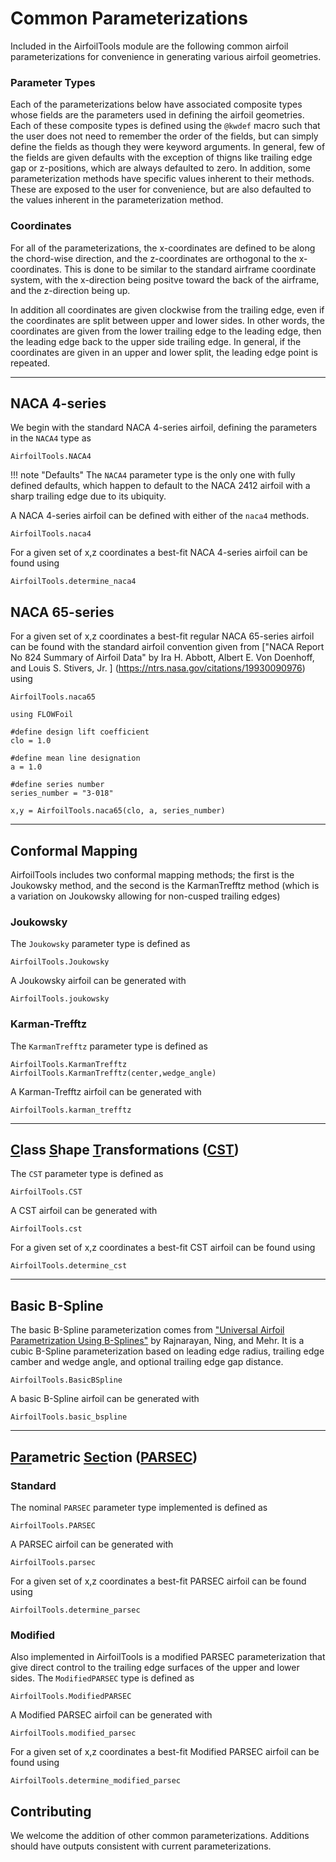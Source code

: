 # Common Parameterizations

Included in the AirfoilTools module are the following common airfoil parameterizations for convenience in generating various airfoil geometries.

### Parameter Types
Each of the parameterizations below have associated composite types whose fields are the parameters used in defining the airfoil geometries.  Each of these composite types is defined using the `@kwdef` macro such that the user does not need to remember the order of the fields, but can simply define the fields as though they were keyword arguments.
In general, few of the fields are given defaults with the exception of thigns like trailing edge gap or z-positions, which are always defaulted to zero.
In addition, some parameterization methods have specific values inherent to their methods. These are exposed to the user for convenience, but are also defaulted to the values inherent in the parameterization method.

### Coordinates
For all of the parameterizations, the x-coordinates are defined to be along the chord-wise direction, and the z-coordinates are orthogonal to the x-coordinates.  This is done to be similar to the standard airframe coordinate system, with the x-direction being positve toward the back of the airframe, and the z-direction being up.

In addition all coordinates are given clockwise from the trailing edge, even if the coordinates are split between upper and lower sides.  In other words, the coordinates are given from the lower trailing edge to the leading edge, then the leading edge back to the upper side trailing edge.  In general, if the coordinates are given in an upper and lower split, the leading edge point is repeated.

------------------------------------------------------------------------------------------

## NACA 4-series

We begin with the standard NACA 4-series airfoil, defining the parameters in the `NACA4` type as

```@docs
AirfoilTools.NACA4
```

!!! note "Defaults"
    The `NACA4` parameter type is the only one with fully defined defaults, which happen to default to the NACA 2412 airfoil with a sharp trailing edge due to its ubiquity.

A NACA 4-series airfoil can be defined with either of the `naca4` methods.

```@docs
AirfoilTools.naca4
```

For a given set of x,z coordinates a best-fit NACA 4-series airfoil can be found using

```@docs
AirfoilTools.determine_naca4
```

## NACA 65-series

For a given set of x,z coordinates a best-fit regular NACA 65-series airfoil can be found with the standard airfoil convention given from ["NACA Report No 824 Summary of Airfoil Data" by  Ira H. Abbott, Albert E. Von Doenhoff, and Louis S. Stivers, Jr. ] (https://ntrs.nasa.gov/citations/19930090976) using

```@docs
AirfoilTools.naca65
```

```@example naca65_unscaled
using FLOWFoil

#define design lift coefficient
clo = 1.0

#define mean line designation
a = 1.0

#define series number
series_number = "3-018"

x,y = AirfoilTools.naca65(clo, a, series_number)
```

------------------------------------------------------------------------------------------

## Conformal Mapping

AirfoilTools includes two conformal mapping methods; the first is the Joukowsky method, and the second is the KarmanTrefftz method (which is a variation on Joukowsky allowing for non-cusped trailing edges)

### Joukowsky

The `Joukowsky` parameter type is defined as

```@docs
AirfoilTools.Joukowsky
```

A Joukowsky airfoil can be generated with

```@docs
AirfoilTools.joukowsky
```

### Karman-Trefftz

The `KarmanTrefftz` parameter type is defined as

```@docs
AirfoilTools.KarmanTrefftz
AirfoilTools.KarmanTrefftz(center,wedge_angle)
```

A Karman-Trefftz airfoil can be generated with

```@docs
AirfoilTools.karman_trefftz
```

------------------------------------------------------------------------------------------

## [C](#)lass [S](#)hape [T](#)ransformations ([CST](#))

The `CST` parameter type is defined as

```@docs
AirfoilTools.CST
```

A CST airfoil can be generated with

```@docs
AirfoilTools.cst
```

For a given set of x,z coordinates a best-fit CST airfoil can be found using

```@docs
AirfoilTools.determine_cst
```

------------------------------------------------------------------------------------------

## Basic B-Spline

The basic B-Spline parameterization comes from ["Universal Airfoil Parametrization Using B-Splines"](https://arc.aiaa.org/doi/10.2514/6.2018-3949) by Rajnarayan, Ning, and Mehr.
It is a cubic B-Spline parameterization based on leading edge radius, trailing edge camber and wedge angle, and optional trailing edge gap distance.

```@docs
AirfoilTools.BasicBSpline
```

A basic B-Spline airfoil can be generated with

```@docs
AirfoilTools.basic_bspline
```

------------------------------------------------------------------------------------------

## [Par](#)ametric [Sec](#)tion ([PARSEC](#))


### Standard
The nominal `PARSEC` parameter type implemented is defined as

```@docs
AirfoilTools.PARSEC
```

A PARSEC airfoil can be generated with

```@docs
AirfoilTools.parsec
```

For a given set of x,z coordinates a best-fit PARSEC airfoil can be found using

```@docs
AirfoilTools.determine_parsec
```

### Modified

Also implemented in AirfoilTools is a modified PARSEC parameterization that give direct control to the trailing edge surfaces of the upper and lower sides.  The `ModifiedPARSEC` type is defined as

```@docs
AirfoilTools.ModifiedPARSEC
```

A Modified PARSEC airfoil can be generated with

```@docs
AirfoilTools.modified_parsec
```

For a given set of x,z coordinates a best-fit Modified PARSEC airfoil can be found using

```@docs
AirfoilTools.determine_modified_parsec
```

## Contributing

We welcome the addition of other common parameterizations.
Additions should have outputs consistent with current parameterizations.
